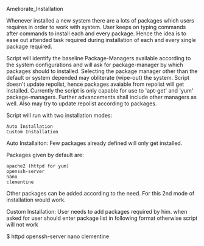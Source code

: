 Ameliorate_Installation

Whenever installed a new system there are a lots of packages which users requires in order to work with system. User keeps on typing commands after commands to install each and every package. Hence the idea is to ease out attended task required during installation of each and every single package required.

Script will identify the baseline Package-Managers available according to the system configurations and will ask for package-manager by which packages should to installed. Selecting the package manager other than the default or system depended may obliterate (wipe-out) the system. Script doesn't update repolist, hence packages avaiable from repolist will get installed. Currently the script is only capable for use to 'apt-get' and 'yum' package-managers. Further advancements shall include other managers as well. Also may try to update repolist according to packages.

Script will run with two installation modes:

    Auto Installation
    Custom Installation

Auto Installaiton: Few packages already defined will only get installed.

Packages given by default are:

    apache2 (httpd for yum)
    openssh-server
    nano
    clementine

Other packages can be added according to the need. For this 2nd mode of installation would work.

Custom Installation: User needs to add packages required by him. when asked for user should enter package list in following format otherwise script will not work

$ httpd openssh-server nano clementine
